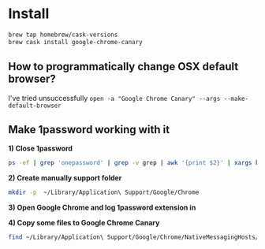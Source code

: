 # Install

```bash
brew tap homebrew/cask-versions
brew cask install google-chrome-canary
```

## How to programmatically change OSX default browser?
I've tried unsuccessfully `open -a "Google Chrome Canary" --args --make-default-browser`

## Make 1password working with it

**1) Close 1password**
```bash
ps -ef | grep 'onepassword' | grep -v grep | awk '{print $2}' | xargs kill -9
```

**2) Create manually support folder**
```bash
mkdir -p  ~/Library/Application\ Support/Google/Chrome
```
**3) Open Google Chrome and log 1password extension in**

**4) Copy some files to Google Chrome Canary**
```bash
find ~/Library/Application\ Support/Google/Chrome/NativeMessagingHosts/ -name \*.com.agilebits.1password.json -exec cp {} ~/Library/Application\ Support/Google/Chrome\ Canary/NativeMessagingHosts/ \;
```
